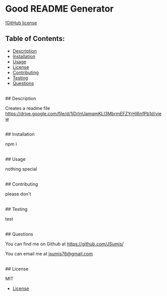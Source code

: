 # Good README Generator

[!GitHub license](https://img.shields.io/badge/license-MIT-blue.svg)


  ## Table of Contents:
  - [Description](#description)
  - [Installation](#installation)
  - [Usage](#usage)
  - [License](#license)
  - [Contributing](#contributing)
  - [Testing](#testing)
  - [Questions](#questions)

  <br />
  ## Description

  Creates a readme file
  https://drive.google.com/file/d/1jDrInUamqmKLl3MbrmEFZYrHI6nfPb1d/view

  <br />
  ## Installation

  npm i

  <br />
  ## Usage

  nothing special

  <br />
  ## Contributing

  please don't

  <br />
  ## Testing

  test

  <br />
  ## Questions

  You can find me on Github at https://github.com/JSumis/

  You can email me at jsumis76@gmail.com

  <br />
  ## License
  
  MIT
  
* [License](#license)

